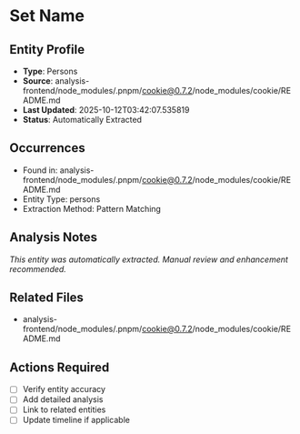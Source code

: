 # Set Name

## Entity Profile
- **Type**: Persons
- **Source**: analysis-frontend/node_modules/.pnpm/cookie@0.7.2/node_modules/cookie/README.md
- **Last Updated**: 2025-10-12T03:42:07.535819
- **Status**: Automatically Extracted

## Occurrences
- Found in: analysis-frontend/node_modules/.pnpm/cookie@0.7.2/node_modules/cookie/README.md
- Entity Type: persons
- Extraction Method: Pattern Matching

## Analysis Notes
*This entity was automatically extracted. Manual review and enhancement recommended.*

## Related Files
- analysis-frontend/node_modules/.pnpm/cookie@0.7.2/node_modules/cookie/README.md

## Actions Required
- [ ] Verify entity accuracy
- [ ] Add detailed analysis
- [ ] Link to related entities
- [ ] Update timeline if applicable
